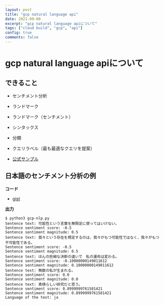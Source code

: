 ```yaml
---
layout: post
title: "gcp natural language api"
date: 2021-09-08
excerpt: "gcp natural language apiについて"
tags: ["cloud build", "gcp", "api"]
config: true
comments: false
---
```


# gcp natural language apiについて

## できること
 - センチメント分析
 - ランドマーク
 - ランドマーク（センチメント）
 - シンタックス
 - 分類
 - クエリラベル（最も最適なクエリを提案）

 - [公式サンプル](https://cloud.google.com/natural-language/docs/samples)

## 日本語のセンチメント分析の例

**コード**  
 - [gist](https://gist.github.com/GINK03/2a22e4432ac8d489997f86a0970e603e)

**出力**  

```console
$ python3 gcp-nlp.py
Sentence text: 可能性という言葉を無限定に使ってはいけない。
Sentence sentiment score: -0.5
Sentence sentiment magnitude: 0.5
Sentence text: 我々という存在を規定するのは、我々がもつ可能性ではなく、我々がもつ不可能性である。
Sentence sentiment score: -0.5
Sentence sentiment magnitude: 0.5
Sentence text: ほんの些細な決断の違いで　私の運命は変わる。
Sentence sentiment score: -0.10000000149011612
Sentence sentiment magnitude: 0.10000000149011612
Sentence text: 無数の私が生まれる。
Sentence sentiment score: 0.0
Sentence sentiment magnitude: 0.0
Sentence text: 素晴らしい研究だと思う。
Sentence sentiment score: 0.8999999761581421
Sentence sentiment magnitude: 0.8999999761581421
Language of the text: ja
```
